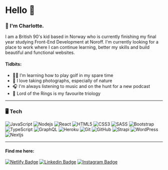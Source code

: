 # Hello 👋

### :raising_hand: I'm Charlotte.
I am a British 90's kid based in Norway who is currently finishing my final year studying Front-End Development at Noroff. I'm currently looking for a place to work where I can continue learning, better my skills and build beautiful and functional websites. 

#### Tidbits:
- :golfing_woman: I’m learning how to play golf in my spare time
- :camera_flash: I love taking photographs, especially of nature
- :headphones: I'm always listening to music and on the hunt for a new podcast
- :mage: Lord of the Rings is my favourite triology

---

### :desktop_computer: Tech
![JavaScript](https://img.shields.io/badge/-JavaScript-white?style=for-the-badge&logo=javascript)
![Nodejs](https://img.shields.io/badge/-Nodejs-white?style=for-the-badge&logo=Node.js)
![React](https://img.shields.io/badge/-React-white?style=for-the-badge&logo=react)
![HTML5](https://img.shields.io/badge/-HTML5-white?style=for-the-badge&logo=html5)
![CSS3](https://img.shields.io/badge/-CSS3-white?style=for-the-badge&logo=css3&logoColor=264de4)
![SASS](https://img.shields.io/badge/-Sass-white?style=for-the-badge&logo=sass)
![Bootstrap](https://img.shields.io/badge/-Bootstrap-white?style=for-the-badge&logo=bootstrap)
![TypeScript](https://img.shields.io/badge/-TypeScript-white?style=for-the-badge&logo=typescript)
![GraphQL](https://img.shields.io/badge/-GraphQL-white?style=for-the-badge&logo=graphql&logoColor=e535ab)
![Heroku](https://img.shields.io/badge/-Heroku-white?style=for-the-badge&logo=heroku&logoColor=6762a6)
![Git](https://img.shields.io/badge/-Git-white?style=for-the-badge&logo=git)
![GitHub](https://img.shields.io/badge/-GitHub-white?style=for-the-badge&logo=github&logoColor=black)
![Strapi](https://img.shields.io/badge/-Strapi-white?style=for-the-badge&logo=Strapi&logoColor=4e26e0)
![WordPress](https://img.shields.io/badge/-WordPress-white?style=for-the-badge&logo=wordpress&logoColor=00749c)
![Nextjs](https://img.shields.io/badge/-NEXT.js-white?style=for-the-badge&logo=Next.js&logoColor=black)

---

  #### Find me here:
  [![Netlify Badge](https://img.shields.io/badge/-MyPortfolio-white?style=for-the-badge&logo=netlify&link=https://charlottelucas-dev.netlify.app/)](https://charlottelucas-dev.netlify.app/)
  [![Linkedin Badge](https://img.shields.io/badge/-CharlotteLucas-white?style=for-the-badge&logo=Linkedin&logoColor=0077b5&link=https://www.linkedin.com/in/charlotte-lucas-31544b32/)](https://www.linkedin.com/in/charlotte-lucas-31544b32/)
  [![Instagram Badge](https://img.shields.io/badge/-Infiaest-white?style=for-the-badge&logo=instagram&link=https://instagram.com/infiaest/)](https://instagram.com/infiaest)

<!--
**InfiAest/InfiAest** is a ✨ _special_ ✨ repository because its `README.md` (this file) appears on your GitHub profile.

Here are some ideas to get you started:

- 🔭 I’m currently working on ...
- 🌱 I’m currently learning ...
- 👯 I’m looking to collaborate on ...
- 🤔 I’m looking for help with ...
- 💬 Ask me about ...
- 📫 How to reach me: ...
- 😄 Pronouns: ...
- ⚡ Fun fact: ...
-->
